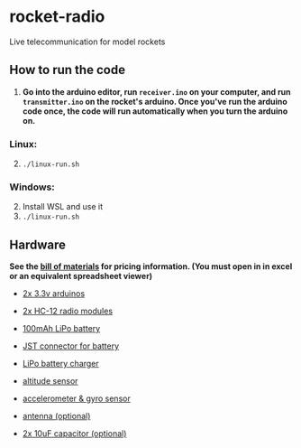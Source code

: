 # rocket-radio

Live telecommunication for model rockets

## How to run the code

1. **Go into the arduino editor, run `receiver.ino` on your computer, and run `transmitter.ino` on the rocket's arduino. Once you've run the arduino code once, 
the code will run automatically when you turn the arduino on.**

### Linux:

2. `./linux-run.sh`

### Windows:

2. Install WSL and use it
3. `./linux-run.sh`

## Hardware

**See the [bill of materials](info/bill-of-materials.xlsx) for pricing information. (You must open in in excel or an equivalent spreadsheet viewer)**

- [2x 3.3v arduinos](https://www.sparkfun.com/products/12587)

- [2x HC-12 radio modules](https://www.banggood.com/custlink/3KGvMGgRvG)

- [100mAh LiPo battery](https://www.adafruit.com/product/1570)

- [JST connector for battery](https://www.adafruit.com/product/1769)

- [LiPo battery charger](https://www.adafruit.com/product/1904)

- [altitude sensor](https://www.adafruit.com/product/1893)

- [accelerometer & gyro sensor](https://www.adafruit.com/product/4480)

- [antenna (optional)](https://www.amazon.com/NOYITO-Antenna-Omnidirectional-430-470MHz-Connector/dp/B07J6GYKTZ/)

- [2x 10uF capacitor (optional)](https://www.adafruit.com/product/2195)
